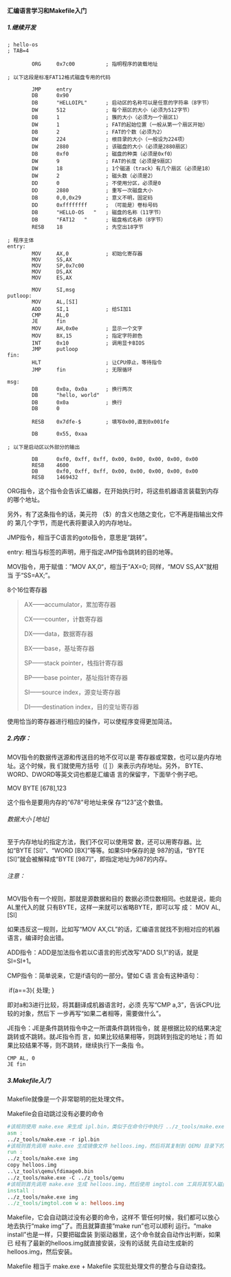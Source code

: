 #### 汇编语言学习和Makefile入门

##### 1.继续开发

```assembly
; hello-os
; TAB=4

		ORG		0x7c00			; 指明程序的装载地址

; 以下这段是标准FAT12格式磁盘专用的代码

		JMP		entry
		DB		0x90
		DB		"HELLOIPL"		; 启动区的名称可以是任意的字符串（8字节）
		DW		512				; 每个扇区的大小（必须为512字节）
		DB		1				; 簇的大小（必须为一个扇区1）
		DW		1				; FAT的起始位置（一般从第一个扇区开始）
		DB		2				; FAT的个数（必须为2）
		DW		224				; 根目录的大小（一般设为224项）
		DW		2880			; 该磁盘的大小（必须是2880扇区）
		DB		0xf0			; 磁盘的种类（必须是0xf0）
		DW		9				; FAT的长度（必须是9扇区）
		DW		18				; 1个磁道（track）有几个扇区（必须是18）
		DW		2				; 磁头数（必须是2）
		DD		0				; 不使用分区，必须是0
		DD		2880			; 重写一次磁盘大小
		DB		0,0,0x29		; 意义不明，固定码
		DD		0xffffffff		; （可能是）卷标号码
		DB		"HELLO-OS   "	; 磁盘的名称（11字节）
		DB		"FAT12   "		; 磁盘格式名称（8字节）
		RESB	18				; 先空出18字节

; 程序主体
entry:
		MOV		AX,0			; 初始化寄存器
		MOV		SS,AX
		MOV		SP,0x7c00
		MOV		DS,AX
		MOV		ES,AX

		MOV		SI,msg
putloop:
		MOV		AL,[SI]
		ADD		SI,1			; 给SI加1
		CMP		AL,0
		JE		fin
		MOV		AH,0x0e			; 显示一个文字
		MOV		BX,15			; 指定字符颜色
		INT		0x10			; 调用显卡BIOS
		JMP		putloop
fin:
		HLT						; 让CPU停止，等待指令
		JMP		fin				; 无限循环

msg:
		DB		0x0a, 0x0a		; 换行两次
		DB		"hello, world"
		DB		0x0a			; 换行
		DB		0

		RESB	0x7dfe-$		; 填写0x00,直到0x001fe

		DB		0x55, 0xaa

; 以下是启动区以外部分的输出

		DB		0xf0, 0xff, 0xff, 0x00, 0x00, 0x00, 0x00, 0x00
		RESB	4600
		DB		0xf0, 0xff, 0xff, 0x00, 0x00, 0x00, 0x00, 0x00
		RESB	1469432
```

ORG指令，这个指令会告诉汇编器，在开始执行时，将这些机器语言装载到内存的哪个地址。

另外，有了这条指令的话，美元符 （$）的含义也随之变化，它不再是指输出文件的 第几个字节，而是代表将要读入的内存地址。

JMP指令，相当于C语言的goto指令，意思是“跳转”。

entry: 相当与标签的声明，用于指定JMP指令跳转的目的地等。

MOV指令，用于赋值：”MOV AX,0“，相当于“AX=0; 同样，“MOV SS,AX”就相当 于“SS=AX;”。

8个16位寄存器

> AX——accumulator，累加寄存器 
>
> CX——counter，计数寄存器 
>
> DX——data，数据寄存器 
>
> BX——base，基址寄存器 
>
> SP——stack pointer，栈指针寄存器 
>
> BP——base pointer，基址指针寄存器 
>
> SI——source index，源变址寄存器 
>
> DI——destination index，目的变址寄存器

使用恰当的寄存器进行相应的操作，可以使程序变得更加简洁。

##### 2.内存：

MOV指令的数据传送源和传送目的地不仅可以是 寄存器或常数，也可以是内存地址。这个时候，我 们就使用方括号（[ ]）来表示内存地址。另外， BYTE、WORD、DWORD等英文词也都是汇编语 言的保留字，下面举个例子吧。 

MOV BYTE [678],123

这个指令是要用内存的“678”号地址来保 存“123”这个数值。

###### 数据大小 [地址]

至于内存地址的指定方法，我们不仅可以使用常 数，还可以用寄存器。比如“BYTE [SI]”、“WORD [BX]”等等。如果SI中保存的是 987的话，“BYTE [SI]”就会被解释成“BYTE [987]”，即指定地址为987的内存。

###### 注意：

MOV指令有一个规则，那就是源数据和目的 数据必须位数相同。也就是说，能向AL里代入的就 只有BYTE，这样一来就可以省略BYTE，即可以写 成： MOV AL, [SI]

  如果违反这一规则，比如写“MOV AX,CL”的话，汇编语言就找不到相对应的机器 语言，编译时会出错。

ADD指令：ADD是加法指令若以C语言的形式改写“ADD SI,1”的话，就是SI=SI+1。

CMP指令：简单说来，它是if语句的一部分。譬如Ｃ语 言会有这种语句：

​	 if(a==3){ 处理; }

 即对a和3进行比较，将其翻译成机器语言时，必须 先写“CMP a,3”，告诉CPU比较的对象，然后下 一步再写“如果二者相等，需要做什么”。

JE指令：JE是条件跳转指令中之一所谓条件跳转指令，就 是根据比较的结果决定跳转或不跳转。就JE指令而 言，如果比较结果相等，则跳转到指定的地址；而 如果比较结果不等，则不跳转，继续执行下一条指 令。

```assembly
CMP AL, 0
JE fin
```

##### 3.Makefile入门

Makefile就像是一个非常聪明的批处理文件。

Makefile会自动跳过没有必要的命令

```makefile
#该规则使用 make.exe 来生成 ipl.bin，类似于在命令行中执行 ../z_tools/make.exe -r ipl.bin
asm :
../z_tools/make.exe -r ipl.bin 
#该规则首先调用 make.exe 生成镜像文件 helloos.img，然后将其复制到 QEMU 目录下的 fdimage0.bin，最后通过 -C 选项指定目录切换到 QEMU 目录并执行 make.exe
run :
../z_tools/make.exe img
copy helloos.img
..\z_tools\qemu\fdimage0.bin
../z_tools/make.exe -C ../z_tools/qemu
#该规则首先调用 make.exe 生成 helloos.img，然后使用 imgtol.com 工具将其写入磁盘（假设是软盘）。
install :
../z_tools/make.exe img
../z_tools/imgtol.com w a: helloos.img
```

Makefile，它会自动跳过没有必要的命令，这样不 管任何时候，我们都可以放心地去执行“make img”了。而且就算直接“make run”也可以顺利 运行。“make install”也是一样，只要把磁盘装 到驱动器里，这个命令就会自动作出判断，如果已 经有了最新的helloos.img就直接安装，没有的话就 先自动生成新的helloos.img，然后安装。

Makefile 相当于 make.exe + Makefile 实现批处理文件的整合与自动查找。